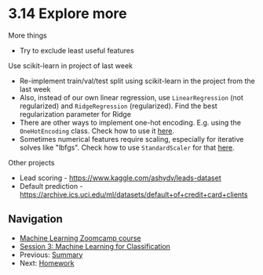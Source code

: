 
# 3.14 Explore more

More things

* Try to exclude least useful features

Use scikit-learn in project of last week

* Re-implement train/val/test split using scikit-learn in the project from the last week
* Also, instead of our own linear regression, use `LinearRegression` (not regularized) and `RidgeRegression` (regularized). Find the best regularization parameter for Ridge
* There are other ways to implement one-hot encoding. E.g. using the `OneHotEncoding` class. Check how to use it [here](notebook-scaling-ohe.ipynb).
* Sometimes numerical features require scaling, especially for iterative solves like "lbfgs". Check how to use `StandardScaler` for that [here](notebook-scaling-ohe.ipynb).

Other projects

* Lead scoring - https://www.kaggle.com/ashydv/leads-dataset
* Default prediction - https://archive.ics.uci.edu/ml/datasets/default+of+credit+card+clients

## Navigation

* [Machine Learning Zoomcamp course](../)
* [Session 3: Machine Learning for Classification](./)
* Previous: [Summary](13-summary.md)
* Next: [Homework](homework.md)
